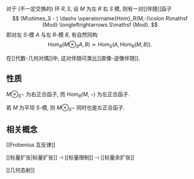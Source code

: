 
对于 (不一定交换的) 环 $R,S$, 设 $M$ 为左 $R$ 右 $S$ 模, 则有一对[[伴随]]函子
$$
(M\otimes_S - ) \dashv \operatorname{Hom}_R(M,-)\colon  R\mathsf {Mod} \longleftrightarrows S\mathsf {Mod}.
$$
即对左 $S$-模 $A$ 与左 $R$-模 $B$, 有自然同构
$$
\operatorname{Hom}_R(M\otimes_S A ,B) \simeq \operatorname{Hom}_S(A, \operatorname{Hom}_R(M,B)).
$$

在[[代数-几何对偶]]中, 这对伴随可类比[[直像-逆像伴随]].

## 性质

$M\otimes_S -$ 为右正合函子, 而 $\operatorname{Hom}_R(M,-)$ 为左正合函子.

若 $M$ 为平坦 $S$-模, 则 $M\otimes_S -$ 同时也是左正合函子.

## 相关概念

[[Frobenius 互反律]]

[[标量扩张|标量扩张]] $\dashv$ [[标量限制]] $\dashv$ [[标量余扩张]]

[[几何态射]]